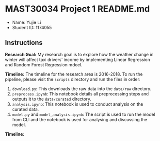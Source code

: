 # MAST30034 Project 1 README.md
- Name: Yujie Li
- Student ID: 1174055

## Instructions 
**Research Goal:** My research goal is to explore how the weather change in winter will affect taxi drivers' income by implementing Linear Regression and Random Forest Regression mdoel.

**Timeline:** The timeline for the research area is 2016-2018.
To run the pipeline, please visit the `scripts` directory and run the files in order:
1. `download.py`: This downloads the raw data into the `data/raw` directory.
2. `preprocess.ipynb`: This notebook details all preprocessing steps and outputs it to the `data/curated` directory.
3. `analysis.ipynb`: This notebook is used to conduct analysis on the curated data.
4. `model.py` and `model_analysis.ipynb`: The script is used to run the model from CLI and the notebook is used for analysing and discussing the model.

**Timeline:**
